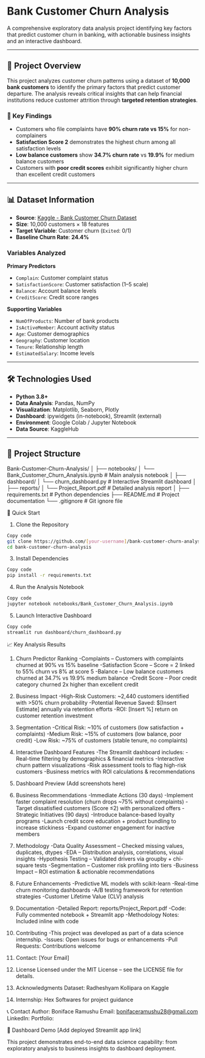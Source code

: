 # Bank Customer Churn Analysis

A comprehensive exploratory data analysis project identifying key factors that predict customer churn in banking, with actionable business insights and an interactive dashboard.

---

## 🎯 Project Overview

This project analyzes customer churn patterns using a dataset of **10,000 bank customers** to identify the primary factors that predict customer departure. The analysis reveals critical insights that can help financial institutions reduce customer attrition through **targeted retention strategies**.

### 🔑 Key Findings
- Customers who file complaints have **90% churn rate vs 15%** for non-complainers  
- **Satisfaction Score 2** demonstrates the highest churn among all satisfaction levels  
- **Low balance customers** show **34.7% churn rate** vs **19.9%** for medium balance customers  
- Customers with **poor credit scores** exhibit significantly higher churn than excellent credit customers  

---

## 📊 Dataset Information

- **Source**: [Kaggle - Bank Customer Churn Dataset](https://www.kaggle.com/datasets/radheshyamkollipara/bank-customer-churn)  
- **Size**: 10,000 customers × 18 features  
- **Target Variable**: Customer churn (`Exited`: 0/1)  
- **Baseline Churn Rate**: **24.4%**

### Variables Analyzed
**Primary Predictors**
- `Complain`: Customer complaint status  
- `SatisfactionScore`: Customer satisfaction (1–5 scale)  
- `Balance`: Account balance levels  
- `CreditScore`: Credit score ranges  

**Supporting Variables**
- `NumOfProducts`: Number of bank products  
- `IsActiveMember`: Account activity status  
- `Age`: Customer demographics  
- `Geography`: Customer location  
- `Tenure`: Relationship length  
- `EstimatedSalary`: Income levels  

---

## 🛠️ Technologies Used

- **Python 3.8+**
- **Data Analysis**: Pandas, NumPy  
- **Visualization**: Matplotlib, Seaborn, Plotly  
- **Dashboard**: ipywidgets (in-notebook), Streamlit (external)  
- **Environment**: Google Colab / Jupyter Notebook  
- **Data Source**: KaggleHub  

---

## 📁 Project Structure


Bank-Customer-Churn-Analysis/
│
├── notebooks/
│   └── Bank_Customer_Churn_Analysis.ipynb    # Main analysis notebook
│
├── dashboard/
│   └── churn_dashboard.py                    # Interactive Streamlit dashboard
│
├── reports/
│   └── Project_Report.pdf                    # Detailed analysis report
│
├── requirements.txt                          # Python dependencies
├── README.md                                 # Project documentation
└── .gitignore                                # Git ignore file


🚀 Quick Start
1. Clone the Repository
   
```bash
Copy code
git clone https://github.com/[your-username]/bank-customer-churn-analysis.git
cd bank-customer-churn-analysis
```
3. Install Dependencies
```bash
Copy code
pip install -r requirements.txt
```
4. Run the Analysis Notebook
```bash
Copy code
jupyter notebook notebooks/Bank_Customer_Churn_Analysis.ipynb
```
5. Launch Interactive Dashboard
```bash
Copy code
streamlit run dashboard/churn_dashboard.py
```

📈 Key Analysis Results

1) Churn Predictor Ranking
-Complaints – Customers with complaints churned at 90% vs 15% baseline
-Satisfaction Score – Score = 2 linked to 55% churn vs 8% at score 5
-Balance – Low balance customers churned at 34.7% vs 19.9% medium balance
-Credit Score – Poor credit category churned 2x higher than excellent credit

2) Business Impact
-High-Risk Customers: ~2,440 customers identified with >50% churn probability
-Potential Revenue Saved: $[Insert Estimate] annually via retention efforts
-ROI: [Insert %] return on customer retention investment

3) Segmentation
-Critical Risk: ~10% of customers (low satisfaction + complaints)
-Medium Risk: ~15% of customers (low balance, poor credit)
-Low Risk: ~75% of customers (stable tenure, no complaints)

4) Interactive Dashboard Features
-The Streamlit dashboard includes:
-Real-time filtering by demographics & financial metrics
-Interactive churn pattern visualizations
-Risk assessment tools to flag high-risk customers
-Business metrics with ROI calculations & recommendations

5) Dashboard Preview
(Add screenshots here)

6) Business Recommendations
-Immediate Actions (30 days)
-Implement faster complaint resolution (churn drops ~75% without complaints)
-Target dissatisfied customers (Score ≤2) with personalized offers
-Strategic Initiatives (90 days)
-Introduce balance-based loyalty programs
-Launch credit score education + product bundling to increase stickiness
-Expand customer engagement for inactive members

7) Methodology
-Data Quality Assessment – Checked missing values, duplicates, dtypes
-EDA – Distribution analysis, correlations, visual insights
-Hypothesis Testing – Validated drivers via groupby + chi-square tests
-Segmentation – Customer risk profiling into tiers
-Business Impact – ROI estimation & actionable recommendations

8) Future Enhancements
-Predictive ML models with scikit-learn
-Real-time churn monitoring dashboards
-A/B testing framework for retention strategies
-Customer Lifetime Value (CLV) analysis

9) Documentation
-Detailed Report: reports/Project_Report.pdf
-Code: Fully commented notebook + Streamlit app
-Methodology Notes: Included inline with code

10) Contributing
-This project was developed as part of a data science internship.
-Issues: Open issues for bugs or enhancements
-Pull Requests: Contributions welcome

11) Contact: [Your Email]

12) License
Licensed under the MIT License – see the LICENSE file for details.

13) Acknowledgments
Dataset: Radheshyam Kollipara on Kaggle

14) Internship: Hex Softwares for project guidance

📞 Contact
Author: Boniface Ramushu
Email:  bonifaceramushu28@gmail.com
LinkedIn: 
Portfolio: 

🎨 Dashboard Demo
[Add deployed Streamlit app link]

This project demonstrates end-to-end data science capability: from exploratory analysis to business insights to dashboard deployment.
